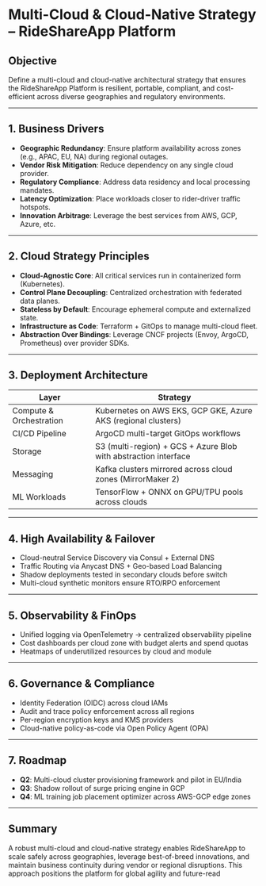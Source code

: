 # Multi-Cloud & Cloud-Native Strategy – RideShareApp Platform

## Objective
Define a multi-cloud and cloud-native architectural strategy that ensures the RideShareApp Platform is resilient, portable, compliant, and cost-efficient across diverse geographies and regulatory environments.

---

## 1. Business Drivers
- **Geographic Redundancy**: Ensure platform availability across zones (e.g., APAC, EU, NA) during regional outages.
- **Vendor Risk Mitigation**: Reduce dependency on any single cloud provider.
- **Regulatory Compliance**: Address data residency and local processing mandates.
- **Latency Optimization**: Place workloads closer to rider-driver traffic hotspots.
- **Innovation Arbitrage**: Leverage the best services from AWS, GCP, Azure, etc.

---

## 2. Cloud Strategy Principles
- **Cloud-Agnostic Core**: All critical services run in containerized form (Kubernetes).
- **Control Plane Decoupling**: Centralized orchestration with federated data planes.
- **Stateless by Default**: Encourage ephemeral compute and externalized state.
- **Infrastructure as Code**: Terraform + GitOps to manage multi-cloud fleet.
- **Abstraction Over Bindings**: Leverage CNCF projects (Envoy, ArgoCD, Prometheus) over provider SDKs.

---

## 3. Deployment Architecture
| Layer                  | Strategy                                                             |
|------------------------|----------------------------------------------------------------------|
| Compute & Orchestration| Kubernetes on AWS EKS, GCP GKE, Azure AKS (regional clusters)        |
| CI/CD Pipeline         | ArgoCD multi-target GitOps workflows                                 |
| Storage                | S3 (multi-region) + GCS + Azure Blob with abstraction interface       |
| Messaging              | Kafka clusters mirrored across cloud zones (MirrorMaker 2)           |
| ML Workloads           | TensorFlow + ONNX on GPU/TPU pools across clouds                      |

---

## 4. High Availability & Failover
- Cloud-neutral Service Discovery via Consul + External DNS
- Traffic Routing via Anycast DNS + Geo-based Load Balancing
- Shadow deployments tested in secondary clouds before switch
- Multi-cloud synthetic monitors ensure RTO/RPO enforcement

---

## 5. Observability & FinOps
- Unified logging via OpenTelemetry → centralized observability pipeline
- Cost dashboards per cloud zone with budget alerts and spend quotas
- Heatmaps of underutilized resources by cloud and module

---

## 6. Governance & Compliance
- Identity Federation (OIDC) across cloud IAMs
- Audit and trace policy enforcement across all regions
- Per-region encryption keys and KMS providers
- Cloud-native policy-as-code via Open Policy Agent (OPA)

---

## 7. Roadmap
- **Q2**: Multi-cloud cluster provisioning framework and pilot in EU/India
- **Q3**: Shadow rollout of surge pricing engine in GCP
- **Q4**: ML training job placement optimizer across AWS-GCP edge zones

---

## Summary
A robust multi-cloud and cloud-native strategy enables RideShareApp to scale safely across geographies, leverage best-of-breed innovations, and maintain business continuity during vendor or regional disruptions. This approach positions the platform for global agility and future-read